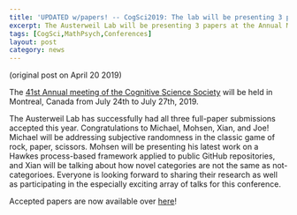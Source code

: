 ```yaml
---
title: 'UPDATED w/papers! -- CogSci2019: The lab will be presenting 3 papers in Montreal!'
excerpt: The Austerweil Lab will be presenting 3 papers at the Annual Meeting of the Cognitive Science Society.
tags: [CogSci,MathPsych,Conferences]
layout: post
category: news
---
```

(original post on April 20 2019)

The
[41st Annual meeting of the Cognitive Science Society](http://www.cognitivesciencesociety.org/conference/cogsci-2019/)
will be held in Montreal, Canada from July 24th to July 27th, 2019.

The Austerweil Lab has successfully had all three full-paper submissions accepted this year. Congratulations to Michael,
Mohsen, Xian, and Joe! Michael will be addressing subjective randomness in the classic game of rock, paper, scissors.
Mohsen will be presenting his latest work on a Hawkes process-based framework applied to public GitHub repositories, and
Xian will be talking about how novel categories are not the same as not-categorioes. Everyone is looking forward to
sharing their research as well as participating in the especially exciting array of talks for this conference.

Accepted papers are now available over [here](http://alab.psych.wisc.edu/papers/)!
